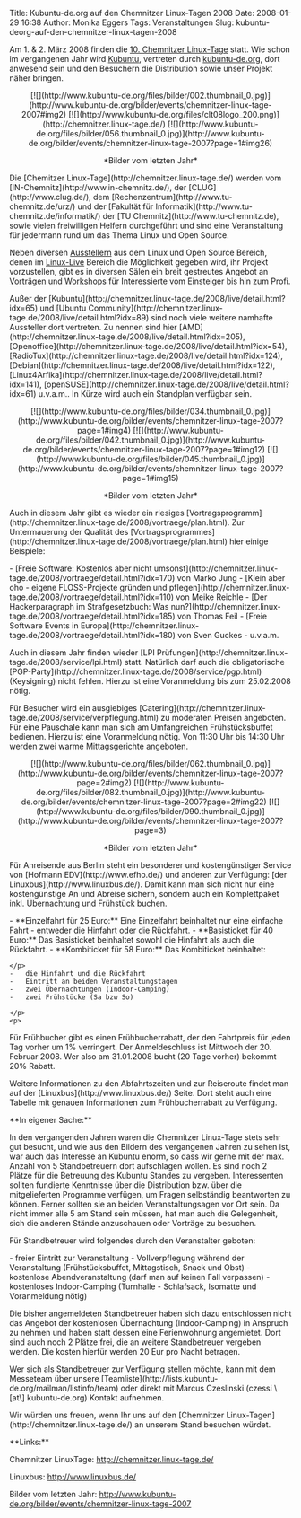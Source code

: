 Title: Kubuntu-de.org auf den Chemnitzer Linux-Tagen 2008
Date: 2008-01-29 16:38
Author: Monika Eggers
Tags: Veranstaltungen
Slug: kubuntu-deorg-auf-den-chemnitzer-linux-tagen-2008

Am 1. & 2. März 2008 finden die [10. Chemnitzer
Linux-Tage](http://chemnitzer.linux-tage.de/) statt. Wie schon im
vergangenen Jahr wird [Kubuntu](http://www.kubuntu.org/), vertreten
durch [kubuntu-de.org](http://www.kubuntu-de.org/), dort anwesend sein
und den Besuchern die Distribution sowie unser Projekt näher bringen.

</p>
<p>
<center>
[![](http://www.kubuntu-de.org/files/bilder/002.thumbnail_0.jpg)](http://www.kubuntu-de.org/bilder/events/chemnitzer-linux-tage-2007#img2)
[![](http://www.kubuntu-de.org/files/clt08logo_200.png)](http://chemnitzer.linux-tage.de/)
[![](http://www.kubuntu-de.org/files/bilder/056.thumbnail_0.jpg)](http://www.kubuntu-de.org/bilder/events/chemnitzer-linux-tage-2007?page=1#img26)  

</p>
<p>
*Bilder vom letzten Jahr*

</center>
</p>
</p>
Die [Chemitzer Linux-Tage](http://chemnitzer.linux-tage.de/) werden vom
[IN-Chemnitz](http://www.in-chemnitz.de/), der
[CLUG](http://www.clug.de/), dem
[Rechenzentrum](http://www.tu-chemnitz.de/urz/) und der [Fakultät für
Informatik](http://www.tu-chemnitz.de/informatik/) der [TU
Chemnitz](http://www.tu-chemnitz.de), sowie vielen freiwilligen Helfern
durchgeführt und sind eine Veranstaltung für jedermann rund um das Thema
Linux und Open Source.

</p>
<!--break--><!--break-->

Neben diversen
[Ausstellern](http://chemnitzer.linux-tage.de/2008/live/ausstellung.html)
aus dem Linux und Open Source Bereich, denen im
[Linux-Live](http://chemnitzer.linux-tage.de/2008/live/) Bereich die
Möglichkeit gegeben wird, ihr Projekt vorzustellen, gibt es in diversen
Sälen ein breit gestreutes Angebot an
[Vorträgen](http://chemnitzer.linux-tage.de/2008/vortraege/plan.html)
und
[Workshops](http://chemnitzer.linux-tage.de/2008/vortraege/workshops.html)
für Interessierte vom Einsteiger bis hin zum Profi.

</p>
Außer der
[Kubuntu](http://chemnitzer.linux-tage.de/2008/live/detail.html?idx=65)
und [Ubuntu
Community](http://chemnitzer.linux-tage.de/2008/live/detail.html?idx=89)
sind noch viele weitere namhafte Aussteller dort vertreten. Zu nennen
sind hier
[AMD](http://chemnitzer.linux-tage.de/2008/live/detail.html?idx=205),
[Openoffice](http://chemnitzer.linux-tage.de/2008/live/detail.html?idx=54),
[RadioTux](http://chemnitzer.linux-tage.de/2008/live/detail.html?idx=124),
[Debian](http://chemnitzer.linux-tage.de/2008/live/detail.html?idx=122),
[Linux4Arfika](http://chemnitzer.linux-tage.de/2008/live/detail.html?idx=141),
[openSUSE](http://chemnitzer.linux-tage.de/2008/live/detail.html?idx=61)
u.v.a.m.. In Kürze wird auch ein Standplan verfügbar sein.

</p>
<p>
<center>
[![](http://www.kubuntu-de.org/files/bilder/034.thumbnail_0.jpg)](http://www.kubuntu-de.org/bilder/events/chemnitzer-linux-tage-2007?page=1#img4)
[![](http://www.kubuntu-de.org/files/bilder/042.thumbnail_0.jpg)](http://www.kubuntu-de.org/bilder/events/chemnitzer-linux-tage-2007?page=1#img12)
[![](http://www.kubuntu-de.org/files/bilder/045.thumbnail_0.jpg)](http://www.kubuntu-de.org/bilder/events/chemnitzer-linux-tage-2007?page=1#img15)  

</p>
<p>
*Bilder vom letzten Jahr*

</center>
</p>
</p>
Auch in diesem Jahr gibt es wieder ein riesiges
[Vortragsprogramm](http://chemnitzer.linux-tage.de/2008/vortraege/plan.html).
Zur Untermauerung der Qualität des
[Vortragsprogrammes](http://chemnitzer.linux-tage.de/2008/vortraege/plan.html)
hier einige Beispiele:

</p>
-   [Freie Software: Kostenlos aber nicht
    umsonst](http://chemnitzer.linux-tage.de/2008/vortraege/detail.html?idx=170)
    von Marko Jung
-   [Klein aber oho - eigene FLOSS-Projekte gründen und
    pflegen](http://chemnitzer.linux-tage.de/2008/vortraege/detail.html?idx=110)
    von Meike Reichle
-   [Der Hackerparagraph im Strafgesetzbuch: Was
    nun?](http://chemnitzer.linux-tage.de/2008/vortraege/detail.html?idx=185)
    von Thomas Feil
-   [Freie Software Events in
    Europa](http://chemnitzer.linux-tage.de/2008/vortraege/detail.html?idx=180)
    von Sven Guckes
-   u.v.a.m.

</p>
Auch in diesem Jahr finden wieder [LPI
Prüfungen](http://chemnitzer.linux-tage.de/2008/service/lpi.html) statt.
Natürlich darf auch die obligatorische
[PGP-Party](http://chemnitzer.linux-tage.de/2008/service/pgp.html)
(Keysigning) nicht fehlen. Hierzu ist eine Voranmeldung bis zum
25.02.2008 nötig.

</p>
Für Besucher wird ein ausgiebiges
[Catering](http://chemnitzer.linux-tage.de/2008/service/verpflegung.html)
zu moderaten Preisen angeboten. Für eine Pauschale kann man sich am
Umfangreichen Frühstücksbuffet bedienen. Hierzu ist eine Voranmeldung
nötig. Von 11:30 Uhr bis 14:30 Uhr werden zwei warme Mittagsgerichte
angeboten.

</p>
<p>
<center>
[![](http://www.kubuntu-de.org/files/bilder/062.thumbnail_0.jpg)](http://www.kubuntu-de.org/bilder/events/chemnitzer-linux-tage-2007?page=2#img2)
[![](http://www.kubuntu-de.org/files/bilder/082.thumbnail_0.jpg)](http://www.kubuntu-de.org/bilder/events/chemnitzer-linux-tage-2007?page=2#img22)
[![](http://www.kubuntu-de.org/files/bilder/090.thumbnail_0.jpg)](http://www.kubuntu-de.org/bilder/events/chemnitzer-linux-tage-2007?page=3)  

</p>
<p>
*Bilder vom letzten Jahr*

</center>
</p>
</p>
Für Anreisende aus Berlin steht ein besonderer und kostengünstiger
Service von [Hofmann EDV](http://www.efho.de/) und anderen zur
Verfügung: [der Linuxbus](http://www.linuxbus.de/). Damit kann man sich
nicht nur eine kostengünstige An und Abreise sichern, sondern auch ein
Komplettpaket inkl. Übernachtung und Frühstück buchen.

</p>
-   **Einzelfahrt für 25 Euro:** Eine Einzelfahrt beinhaltet nur eine
    einfache Fahrt - entweder die Hinfahrt oder die Rückfahrt.
-   **Basisticket für 40 Euro:** Das Basisticket beinhaltet sowohl die
    Hinfahrt als auch die Rückfahrt.
-   **Kombiticket für 58 Euro:** Das Kombiticket beinhaltet:

    </p>
    -   die Hinfahrt und die Rückfahrt
    -   Eintritt an beiden Veranstaltungstagen
    -   zwei Übernachtungen (Indoor-Camping)
    -   zwei Frühstücke (Sa bzw So)

    </p>
    <p>

</p>
Für Frühbucher gibt es einen Frühbucherrabatt, der den Fahrtpreis für
jeden Tag vorher um 1% verringert. Der Anmeldeschluss ist Mittwoch der
20. Februar 2008. Wer also am 31.01.2008 bucht (20 Tage vorher) bekommt
20% Rabatt.

</p>
Weitere Informationen zu den Abfahrtszeiten und zur Reiseroute findet
man auf der [Linuxbus](http://www.linuxbus.de/) Seite. Dort steht auch
eine Tabelle mit genauen Informationen zum Frühbucherrabatt zu
Verfügung.

</p>
**In eigener Sache:**

</p>
In den vergangenden Jahren waren die Chemnitzer Linux-Tage stets sehr
gut besucht, und wie aus den Bildern des vergangenen Jahren zu sehen
ist, war auch das Interesse an Kubuntu enorm, so dass wir gerne mit der
max. Anzahl von 5 Standbetreuern dort aufschlagen wollen. Es sind noch 2
Plätze für die Betreuung des Kubuntu Standes zu vergeben. Interessenten
sollten fundierte Kenntnisse über die Distribution bzw. über die
mitgelieferten Programme verfügen, um Fragen selbständig beantworten zu
können. Ferner sollten sie an beiden Veranstaltungsagen vor Ort sein. Da
nicht immer alle 5 am Stand sein müssen, hat man auch die Gelegenheit,
sich die anderen Stände anzuschauen oder Vorträge zu besuchen.

</p>
Für Standbetreuer wird folgendes durch den Veranstalter geboten:

</p>
-   freier Eintritt zur Veranstaltung
-   Vollverpflegung während der Veranstaltung (Frühstücksbuffet,
    Mittagstisch, Snack und Obst)
-   kostenlose Abendveranstaltung (darf man auf keinen Fall verpassen)
-   kostenloses Indoor-Camping (Turnhalle - Schlafsack, Isomatte und
    Voranmeldung nötig)

</p>
Die bisher angemeldeten Standbetreuer haben sich dazu entschlossen nicht
das Angebot der kostenlosen Übernachtung (Indoor-Camping) in Anspruch zu
nehmen und haben statt dessen eine Ferienwohnung angemietet. Dort sind
auch noch 2 Plätze frei, die an weitere Standbetreuer vergeben werden.
Die kosten hierfür werden 20 Eur pro Nacht betragen.

</p>
Wer sich als Standbetreuer zur Verfügung stellen möchte, kann mit dem
Messeteam über unsere
[Teamliste](http://lists.kubuntu-de.org/mailman/listinfo/team) oder
direkt mit Marcus Czeslinski (czessi \[at\] kubuntu-de.org) Kontakt
aufnehmen.

</p>
Wir würden uns freuen, wenn Ihr uns auf den [Chemnitzer
Linux-Tagen](http://chemnitzer.linux-tage.de/) an unserem Stand besuchen
würdet.

</p>
**Links:**  

Chemnitzer LinuxTage: <http://chemnitzer.linux-tage.de/>  

Linuxbus: <http://www.linuxbus.de/>  

Bilder vom letzten Jahr:
<http://www.kubuntu-de.org/bilder/events/chemnitzer-linux-tage-2007>

</p>

